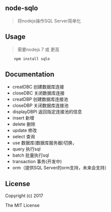 ## node-sqlo  
> 将nodejs操作SQL Server简单化

## Usage
> 需要nodejs 7 或 更高
``` javascript
    npm install sqlo 
```

## Documentation
 - creatDBC 创建数据库连接
 - closeDBC 关闭数据库连接
 - creatDBP 创建数据库连接池
 - closeDBP 关闭数据库连接池
 - displayDBPI 返回指定连接池的信息
 - insert 新增
 - delete 删除
 - update 修改
 - select 查询
 - use 数据库(数据库服务器)切换，
 - query 执行sql
 - batch 批量执行sql
 - transaction 事务(开发中)
 - orm（提供SQL Server的orm支持，未来会支持）


## License
Copyright (c) 2017   

The MIT License
